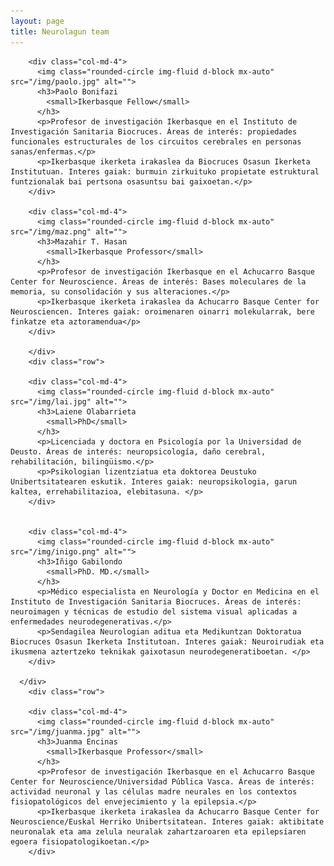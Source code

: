 ```yaml
---
layout: page
title: Neurolagun team
---
```


<div class="container">
      <div class="row">

        <div class="col-md-4">
          <img class="rounded-circle img-fluid d-block mx-auto" src="/img/paolo.jpg" alt="">
          <h3>Paolo Bonifazi
            <small>Ikerbasque Fellow</small>
          </h3>
          <p>Profesor de investigación Ikerbasque en el Instituto de Investigación Sanitaria Biocruces. Áreas de interés: propiedades funcionales estructurales de los circuitos cerebrales en personas sanas/enfermas.</p>
          <p>Ikerbasque ikerketa irakaslea da Biocruces Osasun Ikerketa Institutuan. Interes gaiak: burmuin zirkuituko propietate estruktural funtzionalak bai pertsona osasuntsu bai gaixoetan.</p>
        </div>

        <div class="col-md-4">
          <img class="rounded-circle img-fluid d-block mx-auto" src="/img/maz.png" alt="">
          <h3>Mazahir T. Hasan
            <small>Ikerbasque Professor</small>
          </h3>
          <p>Profesor de investigación Ikerbasque en el Achucarro Basque Center for Neuroscience. Áreas de interés: Bases moleculares de la memoria, su consolidación y sus alteraciones.</p>
          <p>Ikerbasque ikerketa irakaslea da Achucarro Basque Center for Neurosciencen. Interes gaiak: oroimenaren oinarri molekularrak, bere finkatze eta aztoramendua</p>
        </div>

        </div>
        <div class="row">

        <div class="col-md-4">
          <img class="rounded-circle img-fluid d-block mx-auto" src="/img/lai.jpg" alt="">
          <h3>Laiene Olabarrieta
            <small>PhD</small>
          </h3>
          <p>Licenciada y doctora en Psicología por la Universidad de Deusto. Áreas de interés: neuropsicología, daño cerebral, rehabilitación, bilingüismo.</p>
          <p>Psikologian lizentziatua eta doktorea Deustuko Unibertsitatearen eskutik. Interes gaiak: neuropsikologia, garun kaltea, errehabilitazioa, elebitasuna. </p>
        </div>


        <div class="col-md-4">
          <img class="rounded-circle img-fluid d-block mx-auto" src="/img/inigo.png" alt="">
          <h3>Iñigo Gabilondo
            <small>PhD. MD.</small>
          </h3>
          <p>Médico especialista en Neurología y Doctor en Medicina en el Instituto de Investigación Sanitaria Biocruces. Áreas de interés: neuroimagen y técnicas de estudio del sistema visual aplicadas a enfermedades neurodegenerativas.</p>
          <p>Sendagilea Neurologian aditua eta Medikuntzan Doktoratua Biocruces Osasun Ikerketa Institutoan. Interes gaiak: Neuroirudiak eta ikusmena aztertzeko teknikak gaixotasun neurodegeneratiboetan. </p>
        </div>

      </div>
        <div class="row">

        <div class="col-md-4">
          <img class="rounded-circle img-fluid d-block mx-auto" src="/img/juanma.jpg" alt="">
          <h3>Juanma Encinas
            <small>Ikerbasque Professor</small>
          </h3>
          <p>Profesor de investigación Ikerbasque en el Achucarro Basque Center for Neuroscience/Universidad Pública Vasca. Áreas de interés: actividad neuronal y las células madre neurales en los contextos fisiopatológicos del envejecimiento y la epilepsia.</p>
          <p>Ikerbasque ikerketa irakaslea da Achucarro Basque Center for Neuroscience/Euskal Herriko Unibertsitatean. Interes gaiak: aktibitate neuronalak eta ama zelula neuralak zahartzaroaren eta epilepsiaren egoera fisiopatologikoetan.</p>
        </div>


<!-- 
        <div class="col-md-4">
          <img class="rounded-circle img-fluid d-block mx-auto" src="/img/juancarlos.png" alt="">
          <h3>Juan Carlos Arango
            <small>Ikerbasque Professor</small>
          </h3>
          <p>Profesor de investigación Ikerbasque en el Instituto de Investigación Sanitaria Biocruces. Áreas de interés: Neuropsicología, traumatismo craneoencefálico y rehabilitación.
</p>
          <p>Ikerbasque ikerketa irakaslea Biocruces Osasun Ikerketa Institutoan. Interes gaiak: Neuropsikologia, garun kaltea eta errehabilitazioa</p>
        </div>
––>

        </div>
        <div class="row">


        <div class="col-md-4">
          <img class="rounded-circle img-fluid d-block mx-auto" src="/img/jesus.png" alt="">
          <h3>Jesús M Cortés
            <small>Ikerbasque Professor</small>
          </h3>
          <p>Profesor de investigación Ikerbasque en el Instituto de Investigación Sanitaria Biocruces/ Universidad Pública Vasca. Áreas de interés: enfermedad de Alzheimer, traumatismo craneoencefálico, epilepsia, fallo multiorgánico. </p>
          <p>Ikerbasque ikerketa irakaslea da Biocruces Osasun Ikerketa Instituto/Euskal Herriko Unibertsitatean. Interes gaiak: Alzheimer gaixotasuna, garun kaltea, epilepsia, hutsegite organiko anitza.</p>
        </div>



        <div class="col-md-4">
          <img class="rounded-circle img-fluid d-block mx-auto" src="/img/serafim.png" alt="">
          <h3>Serafim Rodrigues
            <small>Ikerbasque Professor</small>
          </h3>
          <p>Profesor de investigación Ikerbasque en el Basque Center for Applied Mathematics. Áreas de interés: epilepsia, sistema endocannabinoide del cerebro, control neuronal y computación neuronal. </p>
          <p>Ikerbasque Ikerketa irakaslea Basque Center for Applied Mathematics-en. Interes gaiak: epilepsia, burmuineko sistema endokanabinoidea, kontrolpen neuronala eta konputazio neuronala. </p>
        </div>

        </div>
        <div class="row">

        <div class="col-md-4">
          <img class="rounded-circle img-fluid d-block mx-auto" src="/img/asier.png" alt="">
          <h3>Asier Erramuzpe
            <small>PhD</small>
          </h3>
          <p>Ingeniero informático y doctor en ingeniería biomédica en el Instituto de Investigación Sanitaria Biocruces. Áreas de interés: epilepsia, reproducibilidad, ciencia abierta, software libre. </p>
          <p>Ingeniari Informatikoa eta Ingeniaritza Biomedikoan Doktorea Biocruces Osasun Ikerketa Institutoan. Interes gaiak: Epilepsia, Erreproduzibilitatea, Zientzia-irekia, Software Librea.</p>
        </div>

        </div>


    </div>
